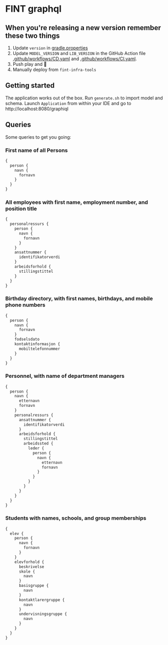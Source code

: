 # FINT graphql

## When you're releasing a new version remember these two things

1. Update `version` in [gradle.properties](gradle.properties)
2. Update `MODEL_VERSION` and `LIB_VERSION` in the GitHub Action file [.github/workflows/CD.yaml](.github/workflows/CD.yaml) and [.github/workflows/CI.yaml](.github/workflows/CI.yaml).
3. Push play and 🤞
4. Manually deploy from `fint-infra-tools`

## Getting started

The application works out of the box. Run `generate.sh` to import model and schema. 
Launch `Application` from within your IDE and go to http://localhost:8080/graphiql

## Queries

Some queries to get you going:

### First name of all Persons

```graphql
{
  person {
    navn {
      fornavn
    }
  }
}
```

### All employees with first name, employment number, and position title

```graphql
{
  personalressurs {
    person {
      navn {
        fornavn
      }
    }
    ansattnummer {
      identifikatorverdi
    }
    arbeidsforhold {
      stillingstittel
    }
  }
}
```

### Birthday directory, with first names, birthdays, and mobile phone numbers

```graphql
{
  person {
    navn {
      fornavn
    }
    fodselsdato
    kontaktinformasjon {
      mobiltelefonnummer
    }
  }
}
```

### Personnel, with name of department managers

```graphql
{
  person {
    navn {
      etternavn
      fornavn
    }
    personalressurs {
      ansattnummer {
        identifikatorverdi
      }
      arbeidsforhold {
        stillingstittel
        arbeidssted {
          leder {
            person {
              navn {
                etternavn
                fornavn
              }
            }
          }
        }
      }
    }
  }
}
```

### Students with names, schools, and group memberships

```graphql
{
  elev {
    person {
      navn {
        fornavn
      }
    }
    elevforhold {
      beskrivelse
      skole {
        navn
      }
      basisgruppe {
        navn
      }
      kontaktlarergruppe {
        navn
      }
      undervisningsgruppe {
        navn
      }
    }
  }
}
```